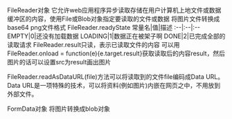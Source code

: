 FileReader对象
它允许web应用程序异步读取存储在用户计算机上地文件或数据缓冲区的内容，使用File或Blob对象指定要读取的文件或数据
将图片文件转换成base64 png文件格式
FileReader.readyState
常量名|值|描述
:--|:--|:--
EMPTY|0|还没有加载数据
LOADING|1|数据正在被架子啊
DONE|2|已完成全部的读取请求
FileReader.result只读，表示已读取文件的内容
可以用FileReader.onload = function(e){e.target.result}获取读取后的内容result，然后图片的话可以设置src为result画出图片

FileReader.readAsDataURL(file)方法可以将读取到的文件file编码成Data URL。Data URL是一项特殊的技术，可以将资料(例如图片)内嵌在网页之中，不用放到外部文件。

FormData对象
将图片转换成blob对象